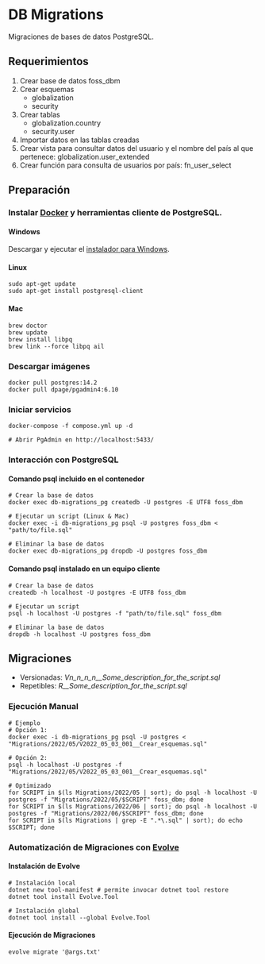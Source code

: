 # DB Migrations
Migraciones de bases de datos PostgreSQL.


## Requerimientos
1. Crear base de datos foss_dbm
2. Crear esquemas
    * globalization
    * security
3. Crear tablas
    * globalization.country
    * security.user
4. Importar datos en las tablas creadas
5. Crear vista para consultar datos del usuario y el nombre del país al que pertenece: globalization.user_extended
6. Crear función para consulta de usuarios por país: fn_user_select


## Preparación

### Instalar [Docker](https://www.docker.com/get-started/) y herramientas cliente de PostgreSQL.

#### Windows
Descargar y ejecutar el [instalador para Windows](https://www.postgresql.org/download/windows/).

#### Linux
```
sudo apt-get update
sudo apt-get install postgresql-client
```

#### Mac
```shell
brew doctor
brew update
brew install libpq
brew link --force libpq ail
```

### Descargar imágenes
```shell
docker pull postgres:14.2
docker pull dpage/pgadmin4:6.10
```

### Iniciar servicios
```shell
docker-compose -f compose.yml up -d

# Abrir PgAdmin en http://localhost:5433/
```

### Interacción con PostgreSQL

#### Comando psql incluido en el contenedor
```shell
# Crear la base de datos
docker exec db-migrations_pg createdb -U postgres -E UTF8 foss_dbm

# Ejecutar un script (Linux & Mac)
docker exec -i db-migrations_pg psql -U postgres foss_dbm < "path/to/file.sql"

# Eliminar la base de datos
docker exec db-migrations_pg dropdb -U postgres foss_dbm
```

#### Comando psql instalado en un equipo cliente
```shell
# Crear la base de datos
createdb -h localhost -U postgres -E UTF8 foss_dbm

# Ejecutar un script
psql -h localhost -U postgres -f "path/to/file.sql" foss_dbm

# Eliminar la base de datos
dropdb -h localhost -U postgres foss_dbm
```


## Migraciones

* Versionadas: *Vn_n_n_n__Some_description_for_the_script.sql*
* Repetibles: *R__Some_description_for_the_script.sql*


### Ejecución Manual
```shell
# Ejemplo
# Opción 1:
docker exec -i db-migrations_pg psql -U postgres < "Migrations/2022/05/V2022_05_03_001__Crear_esquemas.sql"

# Opción 2:
psql -h localhost -U postgres -f "Migrations/2022/05/V2022_05_03_001__Crear_esquemas.sql"

# Optimizado
for SCRIPT in $(ls Migrations/2022/05 | sort); do psql -h localhost -U postgres -f "Migrations/2022/05/$SCRIPT" foss_dbm; done
for SCRIPT in $(ls Migrations/2022/06 | sort); do psql -h localhost -U postgres -f "Migrations/2022/06/$SCRIPT" foss_dbm; done
for SCRIPT in $(ls Migrations | grep -E ".*\.sql" | sort); do echo $SCRIPT; done
```


### Automatización de Migraciones con [Evolve](https://evolve-db.netlify.app/)

#### Instalación de Evolve
```shell
# Instalación local
dotnet new tool-manifest # permite invocar dotnet tool restore
dotnet tool install Evolve.Tool

# Instalación global
dotnet tool install --global Evolve.Tool
```

#### Ejecución de Migraciones
```shell
evolve migrate '@args.txt'
```
